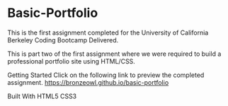 # Basic-Portfolio


This is the first assignment completed for the University of California Berkeley Coding Bootcamp Delivered.

This is part two of the first assignment where we were required to build a professional portfolio site using HTML/CSS.

Getting Started
Click on the following link to preview the completed assignment.
https://bronzeowl.github.io/basic-portfolio

Built With
HTML5
CSS3
